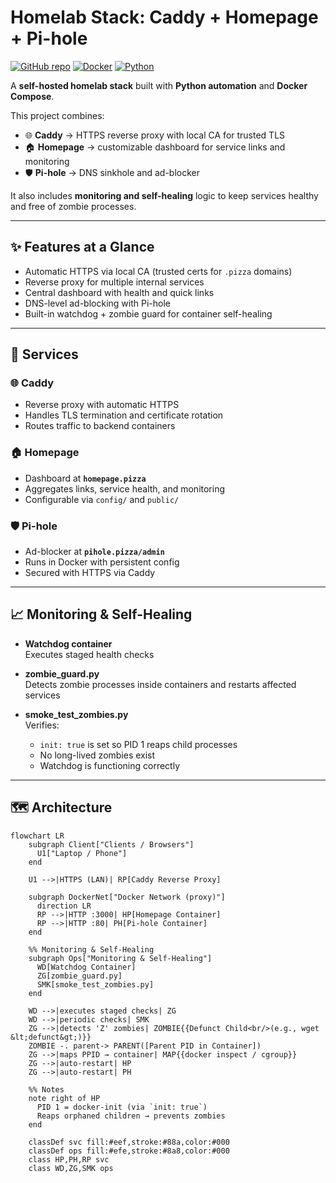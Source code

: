 # Homelab Stack: Caddy + Homepage + Pi-hole

[![GitHub repo](https://img.shields.io/badge/github-dj--3dub/tim--homelab-181717?logo=github)](https://github.com/dj-3dub/tim-homelab)
[![Docker](https://img.shields.io/badge/Docker-Ready-blue?logo=docker)](https://www.docker.com/)
[![Python](https://img.shields.io/badge/Python-Automation-3776AB?logo=python)](https://www.python.org/)

A **self-hosted homelab stack** built with **Python automation** and **Docker Compose**.

This project combines:
- 🌐 **Caddy** → HTTPS reverse proxy with local CA for trusted TLS  
- 🏠 **Homepage** → customizable dashboard for service links and monitoring  
- 🛡️ **Pi-hole** → DNS sinkhole and ad-blocker  

It also includes **monitoring and self-healing** logic to keep services healthy and free of zombie processes.

---

## ✨ Features at a Glance

- Automatic HTTPS via local CA (trusted certs for `.pizza` domains)
- Reverse proxy for multiple internal services
- Central dashboard with health and quick links
- DNS-level ad-blocking with Pi-hole
- Built-in watchdog + zombie guard for container self-healing

---

## 🔧 Services

### 🌐 Caddy
- Reverse proxy with automatic HTTPS
- Handles TLS termination and certificate rotation
- Routes traffic to backend containers

### 🏠 Homepage
- Dashboard at **`homepage.pizza`**
- Aggregates links, service health, and monitoring
- Configurable via `config/` and `public/`

### 🛡️ Pi-hole
- Ad-blocker at **`pihole.pizza/admin`**
- Runs in Docker with persistent config
- Secured with HTTPS via Caddy

---

## 📈 Monitoring & Self-Healing

- **Watchdog container**  
  Executes staged health checks

- **zombie_guard.py**  
  Detects zombie processes inside containers and restarts affected services

- **smoke_test_zombies.py**  
  Verifies:
  - `init: true` is set so PID 1 reaps child processes
  - No long-lived zombies exist
  - Watchdog is functioning correctly

---

## 🗺️ Architecture

```mermaid
flowchart LR
    subgraph Client["Clients / Browsers"]
      U1["Laptop / Phone"]
    end

    U1 -->|HTTPS (LAN)| RP[Caddy Reverse Proxy]

    subgraph DockerNet["Docker Network (proxy)"]
      direction LR
      RP -->|HTTP :3000| HP[Homepage Container]
      RP -->|HTTP :80| PH[Pi-hole Container]
    end

    %% Monitoring & Self-Healing
    subgraph Ops["Monitoring & Self-Healing"]
      WD[Watchdog Container]
      ZG[zombie_guard.py]
      SMK[smoke_test_zombies.py]
    end

    WD -->|executes staged checks| ZG
    WD -->|periodic checks| SMK
    ZG -->|detects 'Z' zombies| ZOMBIE{{Defunct Child<br/>(e.g., wget &lt;defunct&gt;)}}
    ZOMBIE -. parent-> PARENT([Parent PID in Container])
    ZG -->|maps PPID → container| MAP{{docker inspect / cgroup}}
    ZG -->|auto-restart| HP
    ZG -->|auto-restart| PH

    %% Notes
    note right of HP
      PID 1 = docker-init (via `init: true`)
      Reaps orphaned children → prevents zombies
    end

    classDef svc fill:#eef,stroke:#88a,color:#000
    classDef ops fill:#efe,stroke:#8a8,color:#000
    class HP,PH,RP svc
    class WD,ZG,SMK ops
